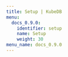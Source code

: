 ```yaml
---
title: Setup | KubeDB
menu:
  docs_0.9.0:
    identifier: setup
    name: Setup
    weight: 30
menu_name: docs_0.9.0
---
```

